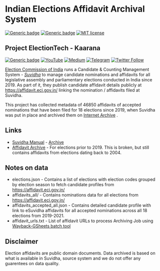 # Indian Elections Affidavit Archival System

[![Generic badge](https://img.shields.io/badge/View_Data_on-Flat_Github-GREEN.svg)](https://flatgithub.com/kaarana/AffidavitManagement?filename=data%2Faffidavits_accepted_all.json)
[![Generic badge](https://img.shields.io/badge/Archived_Affidavits-Internet_Archive-GREEN.svg)](https://web.archive.org/web/*/suvidha.eci.gov.in/*)
[![MIT license](https://img.shields.io/badge/License-MIT-blue.svg)](https://lbesson.mit-license.org/)

## Project ElectionTech - Kaarana
[![Generic badge](https://img.shields.io/badge/Project-ElectionTech-lightgrey.svg)](https://hasgeek.com/kaarana/electiontech/)
[![YouTube](https://img.shields.io/badge/ElectionTech-%23FF0000.svg?style=flat&logo=YouTube&logoColor=white)](https://www.youtube.com/playlist?list=PLnKey4ddtgY5X2EZjAH9Law_Pa8s5UEIB)
[![Medium](https://img.shields.io/badge/Medium-Kaarana-black)](https://medium.com/karana)
[![Telegram](https://img.shields.io/badge/Telegram-Kaarana-blue)](https://t.me/Kaarana)
[![Twitter Follow](https://img.shields.io/twitter/follow/kaarana_?style=social)](https://twitter.com/kaarana_)


[Election Commission of India](https://eci.gov.in/) runs a Candidate & Counting Management System - [*Suvidha*](https://suvidha.eci.gov.in/) to manage candidate nominations and affidavits
for all legislative assembly and parliamentary elections conducted in India since 2019. As part of it, they publish candidate affidavit details publicly at https://affidavit.eci.gov.in/ linking the nomination / affidavits filed at Suvidha.

This project has collected metadata of 46850 affidavits of accepted nominations that have been filed for 18 elections since 2019, when Suvidha was put in place and archived them on [Internet Archive](https://web.archive.org) .

## Links
* [Suvidha Manual](https://cdn.s3waas.gov.in/s30ff8033cf9437c213ee13937b1c4c455/uploads/2020/10/2020101935.pdf) - [Archive](https://web.archive.org/web/20210811210321/https://cdn.s3waas.gov.in/s30ff8033cf9437c213ee13937b1c4c455/uploads/2020/10/2020101935.pdf)
* [Affidavit Archive](http://affidavitarchive.nic.in/) - For elections prior to 2019. This is broken, but still contains affidavits from elections dating back to 2004.

## Notes on data

* elections.json - Contains a list of elections with election codes grouped by election season to fetch candidate profiles from https://affidavit.eci.gov.in/
* affidavits_all/ - Contains nominations data for all elections from https://affidavit.eci.gov.in/
* affidavits_accepted_all.json - Contains detailed candidate profile with link to eSuvidha affidavits for all accepted nominations across all 18 elections from 2019-2021.
* affidavit_urls.txt - List of affidavit URLs to process Archiving Job using [Wayback-GSheets batch tool](https://archive.org/services/wayback-gsheets/)

## Disclaimer

Election affidavits are public domain documents. Data archived is based on what is available in Suvidha, source system and we do not offer any guarentees on data quality.
